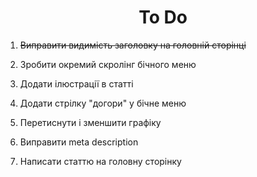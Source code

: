 <h1 align="center">
  To Do
</h1>

1.  ~~Виправити видимість заголовку на головній сторінці~~

2.  Зробити окремий скролінг бічного меню

3.  Додати ілюстрації в статті

4.  Додати стрілку "догори" у бічне меню

5.  Перетиснути і зменшити графіку

6.  Виправити meta description

7.  Написати статтю на головну сторінку
